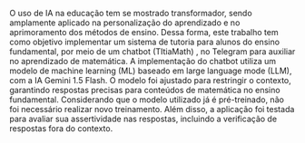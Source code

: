 O uso de IA na educação tem se mostrado transformador, sendo amplamente aplicado na personalização do aprendizado e no aprimoramento dos métodos de ensino. Dessa forma, este  trabalho tem como objetivo implementar um sistema de tutoria para alunos do ensino fundamental, por meio de um chatbot (TItiaMath) , no Telegram para auxiliar no aprendizado de matemática. A implementação do chatbot utiliza um modelo de machine learning (ML) baseado em large language mode (LLM), com a IA Gemini 1.5 Flash. O modelo foi ajustado para restringir o contexto, garantindo respostas precisas para conteúdos de matemática no ensino fundamental. Considerando que o modelo utilizado já é pré-treinado, não foi necessário realizar novo treinamento. Além disso, a aplicação foi testada para avaliar sua assertividade nas respostas, incluindo a verificação de respostas fora do contexto. 
